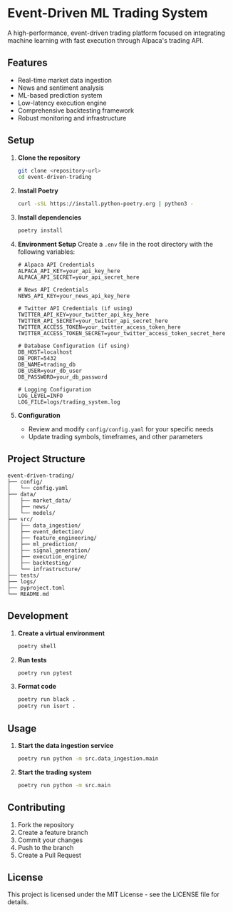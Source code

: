 # Event-Driven ML Trading System

A high-performance, event-driven trading platform focused on integrating machine learning with fast execution through Alpaca's trading API.

## Features

- Real-time market data ingestion
- News and sentiment analysis
- ML-based prediction system
- Low-latency execution engine
- Comprehensive backtesting framework
- Robust monitoring and infrastructure

## Setup

1. **Clone the repository**
   ```bash
   git clone <repository-url>
   cd event-driven-trading
   ```

2. **Install Poetry**
   ```bash
   curl -sSL https://install.python-poetry.org | python3 -
   ```

3. **Install dependencies**
   ```bash
   poetry install
   ```

4. **Environment Setup**
   Create a `.env` file in the root directory with the following variables:
   ```
   # Alpaca API Credentials
   ALPACA_API_KEY=your_api_key_here
   ALPACA_API_SECRET=your_api_secret_here

   # News API Credentials
   NEWS_API_KEY=your_news_api_key_here

   # Twitter API Credentials (if using)
   TWITTER_API_KEY=your_twitter_api_key_here
   TWITTER_API_SECRET=your_twitter_api_secret_here
   TWITTER_ACCESS_TOKEN=your_twitter_access_token_here
   TWITTER_ACCESS_TOKEN_SECRET=your_twitter_access_token_secret_here

   # Database Configuration (if using)
   DB_HOST=localhost
   DB_PORT=5432
   DB_NAME=trading_db
   DB_USER=your_db_user
   DB_PASSWORD=your_db_password

   # Logging Configuration
   LOG_LEVEL=INFO
   LOG_FILE=logs/trading_system.log
   ```

5. **Configuration**
   - Review and modify `config/config.yaml` for your specific needs
   - Update trading symbols, timeframes, and other parameters

## Project Structure

```
event-driven-trading/
├── config/
│   └── config.yaml
├── data/
│   ├── market_data/
│   ├── news/
│   └── models/
├── src/
│   ├── data_ingestion/
│   ├── event_detection/
│   ├── feature_engineering/
│   ├── ml_prediction/
│   ├── signal_generation/
│   ├── execution_engine/
│   ├── backtesting/
│   └── infrastructure/
├── tests/
├── logs/
├── pyproject.toml
└── README.md
```

## Development

1. **Create a virtual environment**
   ```bash
   poetry shell
   ```

2. **Run tests**
   ```bash
   poetry run pytest
   ```

3. **Format code**
   ```bash
   poetry run black .
   poetry run isort .
   ```

## Usage

1. **Start the data ingestion service**
   ```bash
   poetry run python -m src.data_ingestion.main
   ```

2. **Start the trading system**
   ```bash
   poetry run python -m src.main
   ```

## Contributing

1. Fork the repository
2. Create a feature branch
3. Commit your changes
4. Push to the branch
5. Create a Pull Request

## License

This project is licensed under the MIT License - see the LICENSE file for details. 
